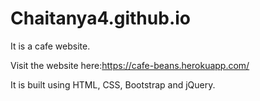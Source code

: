 # Chaitanya4.github.io

It is a cafe website.

Visit the website here:https://cafe-beans.herokuapp.com/

It is built using HTML, CSS, Bootstrap and jQuery.
